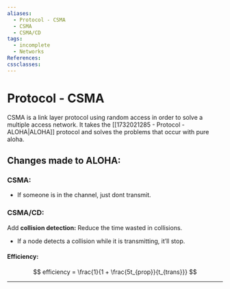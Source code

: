 ```yaml
---
aliases:
  - Protocol - CSMA
  - CSMA
  - CSMA/CD
tags:
  - incomplete
  - Networks
References: 
cssclasses:
---
```

# Protocol - CSMA
CSMA is a link layer protocol using random access in order to solve a multiple access network. It takes the [[1732021285 - Protocol - ALOHA|ALOHA]] protocol and solves the problems that occur with pure aloha. 

## Changes made to ALOHA: 
### CSMA:
+ If someone is in the channel, just dont transmit. 

### CSMA/CD:
Add **collision detection:** Reduce the time wasted in collisions. 
+ If a node detects a collision while it is transmitting, it’ll stop. 

#### Efficiency: 
$$
efficiency = \frac{1}{1 + \frac{5t_{prop}}{t_{trans}}}
$$

***